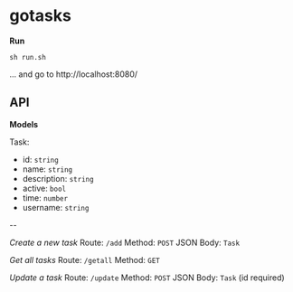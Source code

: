 # gotasks

**Run**

`sh run.sh`

... and go to http://localhost:8080/

## API

**Models**

Task:
* id: `string`
* name: `string`
* description: `string`
* active: `bool`
* time: `number`
* username: `string`

--

*Create a new task*
Route: `/add`
Method: `POST`
JSON Body: `Task`

*Get all tasks*
Route: `/getall`
Method: `GET`

*Update a task*
Route: `/update`
Method: `POST`
JSON Body: `Task` (id required)